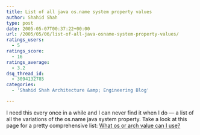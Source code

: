 ```yaml
---
title: List of all java os.name system property values
author: Shahid Shah
type: post
date: 2005-05-07T00:37:22+00:00
url: /2005/05/06/list-of-all-java-osname-system-property-values/
ratings_users:
  - 5
ratings_score:
  - 16
ratings_average:
  - 3.2
dsq_thread_id:
  - 3094132785
categories:
  - 'Shahid Shah Architecture &amp; Engineering Blog'

---
```

I need this every once in a while and I can never find it when I do &#8212; a list of all the variations of the os.name java system property. Take a look at this page for a pretty comprehensive list: [What os or arch value can I use?][1]

 [1]: http://lopica.sourceforge.net/os.html